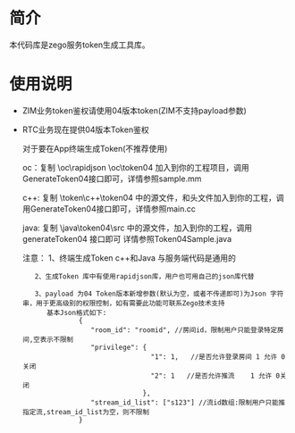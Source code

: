 # 简介
本代码库是zego服务token生成工具库。


# 使用说明
* ZIM业务token鉴权请使用04版本token(ZIM不支持payload参数)
* RTC业务现在提供04版本Token鉴权  

  对于要在App终端生成Token(不推荐使用)
  
     oc：复制 \oc\rapidjson \oc\token04 加入到你的工程项目，调用GenerateToken04接口即可，详情参照sample.mm  
	 
	 c++: 复制 \token\c++\token04 中的源文件，和头文件加入到你的工程，调用GenerateToken04接口即可，详情参照main.cc 
	 
	 java: 复制 \java\token04\src 中的源文件，加入到你的工程，调用generateToken04 接口即可 详情参照Token04Sample.java  
	 
	 注意：
	     1、终端生成Token c++和Java 与服务端代码是通用的
		 
		 2、生成Token 库中有使用rapidjson库，用户也可用自己的json库代替
         
         3、payload 为04 Token版本新增参数(默认为空，或者不传递即可)为Json 字符串，用于更高级别的权限控制，如有需要此功能可联系Zego技术支持
		    基本Json格式如下:    
                    {
                       "room_id": "roomid", //房间id，限制用户只能登录特定房间,空表示不限制  
                       "privilege": {  
                                      "1": 1,   //是否允许登录房间 1 允许 0关闭    
                                      "2": 1   //是否允许推流    1 允许 0关闭   
                                    },  
                       "stream_id_list": ["s123"] //流id数组:限制用户只能推指定流,stream_id_list为空，则不限制  
                    }
 
